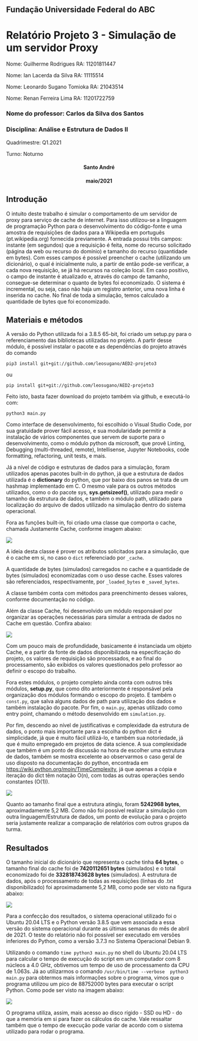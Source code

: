 <h2>Fundação Universidade Federal do ABC</h2>

<h1>Relatório Projeto 3 - Simulação de um servidor Proxy</h1>




<p>Nome: Guilherme Rodrigues				RA: 11201811447</p>
<p>Nome: Ian Lacerda da Silva				RA: 11115514</p>
<p>Nome: Leonardo Sugano Tomioka			RA: 21043514</p>
<p>Nome: Renan Ferreira Lima				RA: 11201722759</p>


<h3>Nome do professor: Carlos da Silva dos Santos<h3>
<h3>Disciplina: Análise e Estrutura de Dados II</h3>
<p>Quadrimestre: Q1.2021</p>
<p>Turno: Noturno</p>

<h4 style="display:flex; justify-content: center;">Santo André<h4>
<h4 style="display:flex; justify-content: center;">maio/2021<h4>
  
<h2>Introdução</h2>
 
<p>O intuito deste trabalho é simular o comportamento de um servidor de proxy para serviço de cache de internet. Para isso utilizou-se a linguagem de programação Python para o desenvolvimento do código-fonte e uma amostra de requisições de dados para a Wikipedia em português (pt.wikipedia.org) fornecida previamente.
A entrada possui três campos: instante (em segundos) que a requisição é feita, nome do recurso solicitado (página da web ou recurso do domínio) e tamanho do recurso (quantidade em bytes).  Com esses campos é possível preencher o cache (utilizando um dicionário), o qual é inicialmente nulo, a partir de então pode-se verificar, a cada nova requisição, se já há recursos na coleção local. Em caso positivo, o campo de instante é atualizado e, através do campo de tamanho, consegue-se determinar o quanto de bytes foi economizado. O sistema é incremental, ou seja, caso não haja um registro anterior, uma nova linha é inserida no cache.
No final de toda a simulação, temos calculado a quantidade de bytes que foi economizado.
</p>


<h2>Materiais e métodos</h2>

<p>A versão do Python utilizada foi a 3.8.5 65-bit, foi criado um setup.py para o referenciamento das bibliotecas utilizadas no projeto. A partir desse módulo, é possível instalar o pacote e as dependências do projeto através do comando</p>

<pre><code>pip3 install git+git://github.com/leosugano/AED2-projeto3</code></pre>

<p>ou</p>

<pre><code>pip install git+git://github.com/leosugano/AED2-projeto3</code></pre>


<p>Feito isto, basta fazer download do projeto também via github, e executá-lo com:</p>
<pre><code>python3 main.py</code></pre>

<p>Como interface de desenvolvimento, foi escolhido o Visual Studio Code, por sua gratuidade prover fácil acesso, e sua modularidade permitir a instalação de vários componentes que servem de suporte para o desenvolvimento, como o módulo python da microsoft, que provê Linting, Debugging (multi-threaded, remote), Intellisense, Jupyter Notebooks, code formatting, refactoring, unit tests, e mais.</p>

<p>Já a nível de código e estruturas de dados para a simulação, foram utilizados apenas pacotes built-in do python, já que a estrutura de dados utilizada é o <b>dictionary</b> do python, que por baixo dos panos se trata de um hashmap implementado em C. O mesmo vale para os outros métodos utilizados, como o do pacote sys, <b>sys.getsizeof()</b>, utilizado para medir o tamanho da estrutura de dados, e também o módulo path, utilizado para localização do arquivo de dados utilizado na simulação dentro do sistema operacional.</p>

<p>Fora as funções built-in, foi criado uma classe que comporta o cache, chamada Justamente Cache, conforme imagem abaixo:</p>
<img src="1.PNG">

<p>A ideia desta classe é prover os atributos solicitados para a simulação, que é o cache em si, no caso o <code>dict</code> referenciado por <code>_cache</code>.</p>

<p>A quantidade de bytes (simulados) carregados no cache e a quantidade de bytes (simulados) economizadas com o uso desse cache. Esses valores são referenciados, respectivamente, por <code>_loaded_bytes</code> e <code>_saved_bytes</code>.</p>

<p>A classe também conta com métodos para preenchimento desses valores, conforme documentação no código.</p>

<p>Além da classe Cache, foi desenvolvido um módulo responsável por organizar as operações necessárias para simular a entrada de dados no Cache em questão. Confira abaixo:</p>
<img src="2.PNG">

<p>Com um pouco mais de profundidade, basicamente é instanciada um objeto Cache, e a partir da fonte de dados disponibilizada na especificação do projeto, os valores de requisição são processados, e ao final do processamento, são exibidos os valores questionados pelo professor ao definir o escopo do trabalho.</p>

<p>Fora estes módulos, o projeto completo ainda conta com outros três módulos, <b>setup.py</b>, que como dito anteriormente é responsável pela organização dos módulos formando o escopo do projeto. E também o <code>const.py</code>, que salva alguns dados de path para utilização dos dados e também instalação do pacote. Por fim, o <code>main.py</code>, apenas utilizado como entry point, chamando o método desenvolvido em <code>simulation.py</code>.</p>


<p>Por fim, descendo ao nível de justificativas e complexidade da estrutura de dados, o ponto mais importante para a escolha do python dict é simplicidade, já que é muito fácil utilizá-lo, e também sua notoriedade, já que é muito empregado em projetos de data science. A sua complexidade que também é um ponto de discussão na hora de escolher uma estrutura de dados, também se mostra excelente ao observarmos o caso geral de uso disposto na documentação do python, encontrada em <a href="https://wiki.python.org/moin/TimeComplexity">https://wiki.python.org/moin/TimeComplexity</a>, já que apenas a cópia e iteração do dict têm notação O(n), com todas as outras operações sendo constantes (O(1)).</p>
<img src="3.PNG">

<p>Quanto ao tamanho final que a estrutura atingiu, foram <b>5242968 bytes</b>, aproximadamente 5,2 MB. Como não foi possível realizar a simulação com outra linguagem/Estrutura de dados, um ponto de evolução para o projeto seria justamente realizar a comparação de relatórios com outros grupos da turma.</p>

<h2>Resultados</h2>

<p>O tamanho inicial do dicionário que representa o cache tinha <b>64 bytes</b>, o tamanho final do cache foi de <b>7420112651 bytes</b> (simulados) e o total economizado foi de <b>332818743628 bytes</b> (simulados). A estrutura de dados, após o processamento de todas as requisições (linhas do .txt disponibilizado) foi aproximadamente 5,2 MB, como pode ser visto na figura abaixo:</p>
<img src="4.PNG">

<p>Para a confecção dos resultados, o sistema operacional utilizado foi o Ubuntu 20.04 LTS e o Python versão 3.8.5 que vem associada a essa versão do sistema operacional durante as últimas semanas do mês de abril de 2021. O teste do relatório não foi possível ser executado em versões inferiores do Python, como a versão 3.7.3 no Sistema Operacional Debian 9.</p>

<p>Utilizando o comando <code>time python3 main.py</code> no shell do Ubuntu 20.04 LTS para calcular o tempo de execução do script em um computador com 8 núcleos a 4.0 GHz, obtivemos um tempo de uso de processamento da CPU de 1.063s. Já ao utilizarmos o comando  <code>/usr/bin/time --verbose  python3 main.py</code> para obtermos mais informações sobre o programa, vimos que o programa utilizou um pico de 88752000 bytes para executar o script Python. Como pode ser visto na imagem abaixo:</p>
<img src="5.PNG">
<p>O programa utiliza, assim, mais acesso ao disco rígido - SSD ou HD - do que a memória em si para fazer os cálculos do cache. Vale ressaltar também que o tempo de execução pode variar de acordo com o sistema utilizado para rodar o programa.</p>

<p></p>
<p></p>
  
